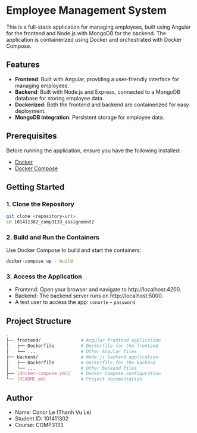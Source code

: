 # Employee Management System

This is a full-stack application for managing employees, built using Angular for the frontend and Node.js with MongoDB for the backend. The application is containerized using Docker and orchestrated with Docker Compose.

## Features

- **Frontend**: Built with Angular, providing a user-friendly interface for managing employees.
- **Backend**: Built with Node.js and Express, connected to a MongoDB database for storing employee data.
- **Dockerized**: Both the frontend and backend are containerized for easy deployment.
- **MongoDB Integration**: Persistent storage for employee data.

## Prerequisites

Before running the application, ensure you have the following installed:

- [Docker](https://www.docker.com/)
- [Docker Compose](https://docs.docker.com/compose/)

## Getting Started

### 1. Clone the Repository
```bash
git clone <repository-url>
cd 101411302_comp3133_assignment2
```

### 2. Build and Run the Containers

Use Docker Compose to build and start the containers:

```bash
docker-compose up --build
```
 
### 3. Access the Application
- Frontend: Open your browser and navigate to http://localhost:4200.
- Backend: The backend server runs on http://localhost:5000.
- A test user to access the app: `conorle` - `password`

## Project Structure
```bash
.
├── frontend/               # Angular frontend application
│   ├── Dockerfile          # Dockerfile for the frontend
│   └── ...                 # Other Angular files
├── backend/                # Node.js backend application
│   ├── Dockerfile          # Dockerfile for the backend
│   └── ...                 # Other backend files
├── [docker-compose.yml]    # Docker Compose configuration
└── [README.md]             # Project documentation
```

## Author
- Name: Conor Le (Thanh Vu Le)
- Student ID: 101411302
- Course: COMP3133
